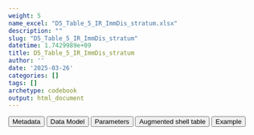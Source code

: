 ```yaml
---
weight: 5
name_excel: "D5_Table_5_IR_ImmDis_stratum.xlsx"
description: ""
slug: "D5_Table_5_IR_ImmDis_stratum"
datetime: 1.7429989e+09
title: D5_Table_5_IR_ImmDis_stratum
author: ''
date: '2025-03-26'
categories: []
tags: []
archetype: codebook
output: html_document
---
```


<script src="/rmarkdown-libs/core-js/shim.min.js"></script>
<script src="/rmarkdown-libs/react/react.min.js"></script>
<script src="/rmarkdown-libs/react/react-dom.min.js"></script>
<script src="/rmarkdown-libs/reactwidget/react-tools.js"></script>
<script src="/rmarkdown-libs/htmlwidgets/htmlwidgets.js"></script>
<link href="/rmarkdown-libs/reactable/reactable.css" rel="stylesheet" />
<script src="/rmarkdown-libs/reactable-binding/reactable.js"></script>
<div class="tab">
<button class="tablinks" onclick="openCity(event, &#39;Metadata&#39;)" id="defaultOpen">Metadata</button>
<button class="tablinks" onclick="openCity(event, &#39;Data Model&#39;)">Data Model</button>
<button class="tablinks" onclick="openCity(event, &#39;Parameters&#39;)">Parameters</button>
<button class="tablinks" onclick="openCity(event, &#39;Augmented shell table&#39;)">Augmented shell table</button>
<button class="tablinks" onclick="openCity(event, &#39;Example&#39;)">Example</button>
</div>
<div id="Metadata" class="tabcontent">
<div id="htmlwidget-1" class="reactable html-widget" style="width:auto;height:600px;"></div>
<script type="application/json" data-for="htmlwidget-1">{"x":{"tag":{"name":"Reactable","attribs":{"data":{"metadata_name":["Name of the dataset","Content of the dataset","Unit of observation","Dataset where the list of UoOs is fully listed and with 1 record per UoO","How many observations per UoO","NxUoO","Variables capturing the UoO","Primary key","Parameters",null,null,null,null,null,null,null,null,null,null,null],"metadata_content":["D5_Table_5_IR_{ImmDis}_{stratum}","IR of flares (first, second, third), in varioud strata of the population","datasource",null,"1","1","datasource","datasource","ImmDis",null,null,null,null,null,null,null,null,null,null,null]},"columns":[{"id":"metadata_name","name":"metadata_name","type":"character"},{"id":"metadata_content","name":"metadata_content","type":"character"}],"sortable":false,"searchable":true,"pagination":false,"highlight":true,"bordered":true,"striped":true,"style":{"maxWidth":1800},"height":"600px","dataKey":"f5cabd740c8202e15d1de76dc13569da"},"children":[]},"class":"reactR_markup"},"evals":[],"jsHooks":[]}</script>
</div>
<div id="Data Model" class="tabcontent">
<div id="htmlwidget-2" class="reactable html-widget" style="width:auto;height:600px;"></div>
<script type="application/json" data-for="htmlwidget-2">{"x":{"tag":{"name":"Reactable","attribs":{"data":{"Varname":["ds","n_1_","n_2_","py_0_","n3_","py_1_","m_1_0_","ir_1_","ll_1_","ul_1_","npr_1_","pypr_1_","mpr_1_","irpr_1_","llpr_1","ulpr_1","n_1_2_","m_2_0_","ir_2_","ll_2_"],"Description":["data source name, as stored in CDM_SOURCE, plus possible specification of subpopulation","Total cohort population who has at least one day in the stratum {stratum}","Number of persons who started the follow-up 90 days after the inclusion to the cohort  and who has at least one day in the stratum {stratum}","Total follow-up time regardless of interruptions from start of follow-up (90 days after T0) (PY) while in the stratum {stratum}","Number of flares within 90 days after vaccinations while in the stratum {stratum}","Follow-up time (PY) until censor or first flare, excluding interruptions while in the stratum {stratum}","Number of persons who develop a first flare-up episode while in the stratum {stratum}","IR of first flare-up episode while in the stratum {stratum}","Lower limit of the 95% confidence interval of ir_1_","upper limit of the 95% confidence interval of ir_1_","Number of persons who have at least one pregnancy 90 days after inclusion to the cohort while in the stratum {stratum}","Total follow-up time regardless of interruptions from start of follow-up (90 days after T0) (PY) while persons are pregnant and while in the stratum {stratum}","Number of persons who develop a first flare-up episode while they are pregnant and while in the stratum {stratum}","IR of first flare-up episode while pregnant, per 100,000 PY and while in the stratum {stratum}","Lower limit of the 95% confidence interval of irpr_1_","upper limit of the 95% confidence interval of irpr_1_","Number of persons still in the study 90 days after first flare while in the stratum {stratum}","Number of persons who develop a second flare-up episode while in the stratum {stratum}","IR of second flare-up episode, per 100,000 PY while in the stratum {stratum}","Lower limit of the 95% confidence interval of ir_2_"],"Format":[null,null,null,null,null,null,null,null,null,null,null,null,null,null,null,null,null,null,null,null],"Vocabulary":["BIFAP_PC\r\nBIFAP_PC_HOSP\r\nSIDIAP\r\nVID\r\nEPICHRON\r\nPEDIANET\r\nDNR\r\nNNR\r\nFHR\r\nSNDS\r\nCPRD",null,null,null,null,null,null,null,null,null,null,null,null,null,null,null,null,null,null,null],"Description / Notes":[null,null,null,null,null,null,null,null,null,null,"only for strata \r\nF-allage\r\nallgender-0\r\nallgender-18\r\n","only for strata \r\nF-allage\r\nallgender-0\r\nallgender-18\r\n","only for strata \r\nF-allage\r\nallgender-0\r\nallgender-18\r\n","only for strata \r\nF-allage\r\nallgender-0\r\nallgender-18\r\n","only for strata \r\nF-allage\r\nallgender-0\r\nallgender-18\r\n","only for strata \r\nF-allage\r\nallgender-0\r\nallgender-18\r\n",null,null,null,null],"Parameters":[null,"stratum","stratum","stratum","stratum","stratum","stratum","stratum","stratum","stratum","stratum","stratum","stratum","stratum","stratum","stratum","stratum","stratum","stratum","stratum"],"Source tables and variables":[null,"D5_Table_1_Attrition_{ImmDis}/n_6","D5_Table_1_Attrition_{ImmDis}/n_9",null,null,null,null,null,null,null,null,null,null,null,null,null,null,null,null,null],"Retrieved":[null,"yes","yes",null,null,null,null,null,null,null,null,null,null,null,null,null,null,null,null,null],"Calculated":[null,null,null,"yes","yes","yes","yes","yes","yes","yes","yes","yes","yes","yes","yes","yes","yes","yes","yes","yes"],"Algorithm_id":[null,null,null,null,null,null,null,null,null,null,null,null,null,null,null,null,null,null,null,null],"Rule":[null,null,null,null,null,null,null,"round(100,000*m_1_0/py_1_,.1)","Ulm formula","Ulm formula",null,null,null,"round(100,000*mpr1_/pypr1_,.1)","Ulm formula","Ulm formula",null,null,"round(100,000*m_2_0/py_2_,.1)","Ulm formula"]},"columns":[{"id":"Varname","name":"Varname","type":"character"},{"id":"Description","name":"Description","type":"character"},{"id":"Format","name":"Format","type":"logical"},{"id":"Vocabulary","name":"Vocabulary","type":"character"},{"id":"Description / Notes","name":"Description / Notes","type":"character"},{"id":"Parameters","name":"Parameters","type":"character"},{"id":"Source tables and variables","name":"Source tables and variables","type":"character"},{"id":"Retrieved","name":"Retrieved","type":"character"},{"id":"Calculated","name":"Calculated","type":"character"},{"id":"Algorithm_id","name":"Algorithm_id","type":"logical"},{"id":"Rule","name":"Rule","type":"character"}],"sortable":false,"searchable":true,"pagination":false,"highlight":true,"bordered":true,"striped":true,"style":{"maxWidth":1800},"height":"600px","dataKey":"08780b780a4dbc25c87ec6cef3da6743"},"children":[]},"class":"reactR_markup"},"evals":[],"jsHooks":[]}</script>
</div>
<div id="Parameters" class="tabcontent">
<div id="htmlwidget-3" class="reactable html-widget" style="width:auto;height:600px;"></div>
<script type="application/json" data-for="htmlwidget-3">{"x":{"tag":{"name":"Reactable","attribs":{"data":{"parameter":["ImmDis","ImmDis","ImmDis","ImmDis","ImmDis","ImmDis","ImmDis","ImmDis","ImmDis","ImmDis","stratum","stratum","stratum","stratum","stratum",null,null,null,null,null],"value":["E_GRAVES_AESI","Im_HASHIMOTO_AESI","V_PAN_AESI","M_ARTRHEU_AESI","M_ARTPSORIATIC_AESI","N_DEMYELMS_AESI","SK_ERYTHEMANODOSUM_AESI","Im_SLE_AESI","D_ULCERATIVECOLITIS_AESI","D_HEPATITISAUTOIMMUNE_AESI","M-allage","F-allage","allgender-0","allgender-18","allgender-60",null,null,null,null,null],"label":["Graves","Hashimoto","Polyarteritis nodose","Rheumatoid arthritis","Psoriatic arthritis","Multiple sclerosis","Erythema nodosum","SLE","Ulcerative colitis","Autoimmune hepatitis","Males","Females","0-17","18-59","60+",null,null,null,null,null],"parameter_in_program":["immune_diseases_in_the_study","immune_diseases_in_the_study","immune_diseases_in_the_study","immune_diseases_in_the_study","immune_diseases_in_the_study","immune_diseases_in_the_study","immune_diseases_in_the_study","immune_diseases_in_the_study","immune_diseases_in_the_study","immune_diseases_in_the_study","strata_IR","strata_IR","strata_IR","strata_IR","strata_IR",null,null,null,null,null],"set_in_step":[null,null,null,null,null,null,null,null,null,null,null,null,null,null,null,null,null,null,null,null],"notes":[null,null,null,null,null,null,null,null,null,null,null,null,null,null,null,null,null,null,null,null]},"columns":[{"id":"parameter","name":"parameter","type":"character"},{"id":"value","name":"value","type":"character"},{"id":"label","name":"label","type":"character"},{"id":"parameter_in_program","name":"parameter_in_program","type":"character"},{"id":"set_in_step","name":"set_in_step","type":"logical"},{"id":"notes","name":"notes","type":"logical"}],"sortable":false,"searchable":true,"pagination":false,"highlight":true,"bordered":true,"striped":true,"style":{"maxWidth":1800},"height":"600px","dataKey":"8df60f26524a23686cce6aa7e44a7080"},"children":[]},"class":"reactR_markup"},"evals":[],"jsHooks":[]}</script>
</div>
<div id="Augmented shell table" class="tabcontent">
<div id="htmlwidget-4" class="reactable html-widget" style="width:auto;height:600px;"></div>
<script type="application/json" data-for="htmlwidget-4">{"x":{"tag":{"name":"Reactable","attribs":{"data":{"...1":["Total cohort population who has at least one day in the stratum {stratum}","Number of persons who started the follow-up 90 days after the inclusion to the cohort and who has at least one day in the stratum {stratum}","Total follow-up time regardless of interruptions from start of follow-up (90 days after T0) (PY) while in the stratum {stratum}","Number of flares within 90 days after vaccinations while in the stratum {stratum}","Follow-up time (PY) until censor or first flare, excluding interruptions while in the stratum {stratum}","Number of persons who develop a first flare-up episode while in the stratum {stratum}","IR (CI 95%) of first flare-up episode (Number of persons who develop a first flare-up episode/Follow-up time (PY) until censor or first flare, excluding interruptions), per 100,000, while in the stratum {stratum}","Number of persons who have at least one pregnancy 90 days after inclusion to the cohort while in the stratum {stratum}","Total follow-up time regardless of interruptions from start of follow-up (90 days after T0) (PY) while persons are pregnant and while in the stratum {stratum}","Number of persons who develop a first flare-up episode while they are pregnant and while in the stratum {stratum}","IR (CI 95%) of first flare-up episode while pregnant (Number of persons who develop a first flare-up episode/Follow-up time (PY) until censor or first flare, excluding interruptions), per 100,000, while in the stratum {stratum}","Number of persons still in the study 90 days after first flare and who have at least one day in the stratum {stratum}","Follow-up time (PY) from 1st flare plus 90 days until censor or second flare, excluding interruptions (includes people who re-enter the cohort 90 days after the first interruption) and have at least on day in the stratum {stratum}","Number of persons who develop a second flare-up episode while in the stratum {stratum}","IR (CI 95%) of second flare-up episode (Number of persons who develop a second flare-up episode/Follow-up time (PY) until censor or second flare, excluding interruptions), per 100,000, while in the stratum {stratum}","Number of persons who have at least one pregnancy after 90 days after the first flare nd who hve at least one day in the stratum {stratum}","Total follow-up time regardless of interruptions from start of follow-up (90 days after first flare) (PY) while persons are pregnant and while in the stratum {stratum}","Number of persons who develop a second flare-up episode while they are pregnant and while in the stratum {stratum}","IR (CI 95%) of second flare-up episode while pregnant (Number of persons who develop a first flare-up episode/Follow-up time (PY) until censor or first flare, excluding interruptions), per 100,000 while in the stratum {stratum}","Number of persons still in the study 90 days after second flare and who have at least one day in the stratum {stratum}"],"BIFAP_PC":["n_1_","n_2_","py_0_","n_3_","py_1_","m_1_0_","ir_1 (ll_1 - ul_1)","npr_1_","pypr_1_","mpr_1_","irpr_1_ (llpr_1 - ulpr_1)","n_1_2_","py_2_","m_2_0_","ir_2 (ll_2 - ul_2)","npr_2_","pypr_2_","mpr_2_","irpr_2_ (llpr_2 - ulpr_2)","n_1_3_"],"BIFAP_PC_HOSP":[null,null,null,null,null,null,null,null,null,null,null,null,null,null,null,null,null,null,null,null],"SIDIAP":[null,null,null,null,null,null,null,null,null,null,null,null,null,null,null,null,null,null,null,null],"VID":[null,null,null,null,null,null,null,null,null,null,null,null,null,null,null,null,null,null,null,null],"EPICHRON":[null,null,null,null,null,null,null,null,null,null,null,null,null,null,null,null,null,null,null,null],"PEDIANET":[null,null,null,null,null,null,null,null,null,null,null,null,null,null,null,null,null,null,null,null],"DNR":[null,null,null,null,null,null,null,null,null,null,null,null,null,null,null,null,null,null,null,null],"NNR":[null,null,null,null,null,null,null,null,null,null,null,null,null,null,null,null,null,null,null,null],"FHR":[null,null,null,null,null,null,null,null,null,null,null,null,null,null,null,null,null,null,null,null],"SNDS":[null,null,null,null,null,null,null,null,null,null,null,null,null,null,null,null,null,null,null,null],"CPRD":[null,null,null,null,null,null,null,null,null,null,null,null,null,null,null,null,null,null,null,null]},"columns":[{"id":"...1","name":"...1","type":"character"},{"id":"BIFAP_PC","name":"BIFAP_PC","type":"character"},{"id":"BIFAP_PC_HOSP","name":"BIFAP_PC_HOSP","type":"logical"},{"id":"SIDIAP","name":"SIDIAP","type":"logical"},{"id":"VID","name":"VID","type":"logical"},{"id":"EPICHRON","name":"EPICHRON","type":"logical"},{"id":"PEDIANET","name":"PEDIANET","type":"logical"},{"id":"DNR","name":"DNR","type":"logical"},{"id":"NNR","name":"NNR","type":"logical"},{"id":"FHR","name":"FHR","type":"logical"},{"id":"SNDS","name":"SNDS","type":"logical"},{"id":"CPRD","name":"CPRD","type":"logical"}],"sortable":false,"searchable":true,"pagination":false,"highlight":true,"bordered":true,"striped":true,"style":{"maxWidth":1800},"height":"600px","dataKey":"416f0a3b264bb0d233c3f2abfcb3aae3"},"children":[]},"class":"reactR_markup"},"evals":[],"jsHooks":[]}</script>
</div>
<div id="Example" class="tabcontent">
<div id="htmlwidget-5" class="reactable html-widget" style="width:auto;height:600px;"></div>
<script type="application/json" data-for="htmlwidget-5">{"x":{"tag":{"name":"Reactable","attribs":{"data":{"empty":[null,null,null,null,null,null,null,null,null,null,null,null,null,null,null,null,null,null,null,null]},"columns":[{"id":"empty","name":"empty","type":"logical"}],"sortable":false,"searchable":true,"pagination":false,"highlight":true,"bordered":true,"striped":true,"style":{"maxWidth":1800},"height":"600px","dataKey":"0727e8571a9b6e19121c0ad1f770c269"},"children":[]},"class":"reactR_markup"},"evals":[],"jsHooks":[]}</script>
</div>
